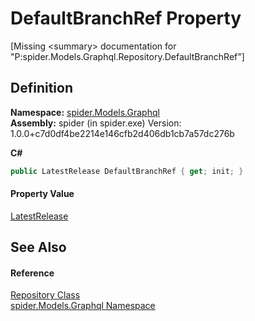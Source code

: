 # DefaultBranchRef Property


\[Missing &lt;summary&gt; documentation for "P:spider.Models.Graphql.Repository.DefaultBranchRef"\]



## Definition
**Namespace:** <a href="a7324a28-4f46-beaa-9269-26a8fa385391">spider.Models.Graphql</a>  
**Assembly:** spider (in spider.exe) Version: 1.0.0+c7d0df4be2214e146cfb2d406db1cb7a57dc276b

**C#**
``` C#
public LatestRelease DefaultBranchRef { get; init; }
```



#### Property Value
<a href="a0334625-a060-c5ff-17d7-8017a91deb68">LatestRelease</a>

## See Also


#### Reference
<a href="d257c7db-b747-0f93-dbc7-2897f0d62f6d">Repository Class</a>  
<a href="a7324a28-4f46-beaa-9269-26a8fa385391">spider.Models.Graphql Namespace</a>  
